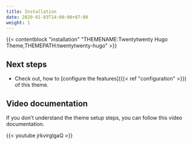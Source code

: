 ```yaml
---
title: Installation
date: 2020-01-03T14:00:00+07:00
weight: 1
---
```


{{< contentblock "installation" "THEMENAME:Twentytwenty Hugo Theme,THEMEPATH:twentytwenty-hugo" >}}

## Next steps

- Check out, how to [configure the features]({{< ref "configuration" >}}) of this theme.

## Video documentation

If you don’t understand the theme setup steps, you can follow this video documentation.

{{< youtube jrkvirglgaQ >}}
